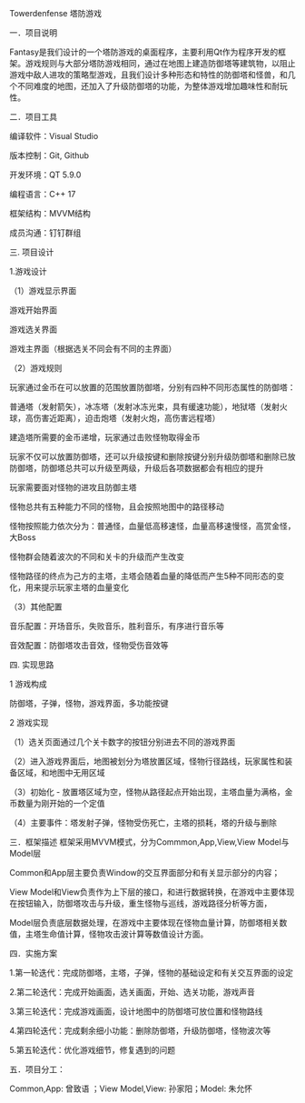Towerdenfense 塔防游戏 

一．项目说明 

  Fantasy是我们设计的一个塔防游戏的桌面程序，主要利用Qt作为程序开发的框架。游戏规则与大部分塔防游戏相同，通过在地图上建造防御塔等建筑物，以阻止游戏中敌人进攻的策略型游戏，且我们设计多种形态和特性的防御塔和怪兽，和几个不同难度的地图，还加入了升级防御塔的功能，为整体游戏增加趣味性和耐玩性。

二．项目工具 

编译软件：Visual Studio

版本控制：Git, Github

开发环境：QT 5.9.0 

编程语言：C++ 17 

框架结构：MVVM结构

成员沟通：钉钉群组

三. 项目设计

1.游戏设计


（1）游戏显示界面

游戏开始界面

游戏选关界面

游戏主界面（根据选关不同会有不同的主界面）


（2）游戏规则

玩家通过金币在可以放置的范围放置防御塔，分别有四种不同形态属性的防御塔：

普通塔（发射箭矢），冰冻塔（发射冰冻光束，具有缓速功能），地狱塔（发射火球，高伤害近距离），迫击炮塔（发射火炮，高伤害远程塔）

建造塔所需要的金币递增，玩家通过击败怪物取得金币

玩家不仅可以放置防御塔，还可以升级按键和删除按键分别升级防御塔和删除已放防御塔，防御塔总共可以升级至两级，升级后各项数据都会有相应的提升


玩家需要面对怪物的进攻且防御主塔

怪物总共有五种能力不同的怪物，且会按照地图中的路径移动

怪物按照能力依次分为：普通怪，血量低高移速怪，血量高移速慢怪，高赏金怪，大Boss

怪物群会随着波次的不同和关卡的升级而产生改变

怪物路径的终点为己方的主塔，主塔会随着血量的降低而产生5种不同形态的变化，用来提示玩家主塔的血量变化


（3）其他配置

音乐配置：开场音乐，失败音乐，胜利音乐，有序进行音乐等

音效配置：防御塔攻击音效，怪物受伤音效等


四. 实现思路

1 游戏构成

防御塔，子弹，怪物，游戏界面，多功能按键

2 游戏实现

（1）选关页面通过几个关卡数字的按钮分别进去不同的游戏界面

（2）进入游戏界面后，地图被划分为塔放置区域，怪物行径路线，玩家属性和装备区域，和地图中无用区域

（3）初始化 - 放置塔区域为空，怪物从路径起点开始出现，主塔血量为满格，金币数量为刚开始的一个定值

（4）主要事件：塔发射子弹，怪物受伤死亡，主塔的损耗，塔的升级与删除



三．框架描述 框架采用MVVM模式，分为Commmon,App,View,View Model与Model层

Common和App层主要负责Window的交互界面部分和有关显示部分的内容；

View Model和View负责作为上下层的接口，和进行数据转换，在游戏中主要体现在按钮输入，防御塔攻击与升级，重生怪物与巡线，游戏路径分析等方面，

Model层负责底层数据处理，在游戏中主要体现在怪物血量计算，防御塔相关数值，主塔生命值计算，怪物攻击波计算等数值设计方面。


四．实施方案

1.第一轮迭代：完成防御塔，主塔，子弹，怪物的基础设定和有关交互界面的设定

2.第二轮迭代：完成开始画面，选关画面，开始、选关功能，游戏声音

3.第三轮迭代：完成游戏画面，设计地图中的防御塔可放位置和怪物路线 

4.第四轮迭代：完成剩余细小功能：删除防御塔，升级防御塔，怪物波次等 

5.第五轮迭代：优化游戏细节，修复遇到的问题


五．项目分工：

Common,App: 曾致语 ；View Model,View: 孙家阳；Model: 朱允怀
